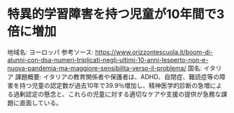 # 特異的学習障害を持つ児童が10年間で3倍に増加

地域名: ヨーロッパ
参考ソース: https://www.orizzontescuola.it/boom-di-alunni-con-dsa-numeri-triplicati-negli-ultimi-10-anni-lesperto-non-e-nuova-pandemia-ma-maggiore-sensibilita-verso-il-problema/
国名: イタリア
課題概要: イタリアの教育関係者や保護者は、ADHD、自閉症、難読症等の障害を持つ児童の認定数が過去10年で39.9％増加し、精神医学的診断の急増による過剰認定の懸念と、これらの児童に対する適切なケアや支援の提供が急務な課題に直面している。